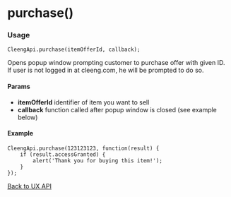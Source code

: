 purchase()
==========

### Usage

    CleengApi.purchase(itemOfferId, callback);

Opens popup window prompting customer to purchase offer with given ID. If user is not logged in at cleeng.com,
he will be prompted to do so.

#### Params

* **itemOfferId** identifier of item you want to sell
* **callback** function called after popup window is closed (see example below)

#### Example

    CleengApi.purchase(123123123, function(result) {
        if (result.accessGranted) {
            alert('Thank you for buying this item!');
        }
    });

[Back to UX API](Reference/UX_API)